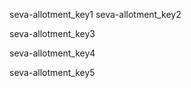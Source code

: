 seva-allotment_key1
seva-allotment_key2


seva-allotment_key3


seva-allotment_key4


seva-allotment_key5

